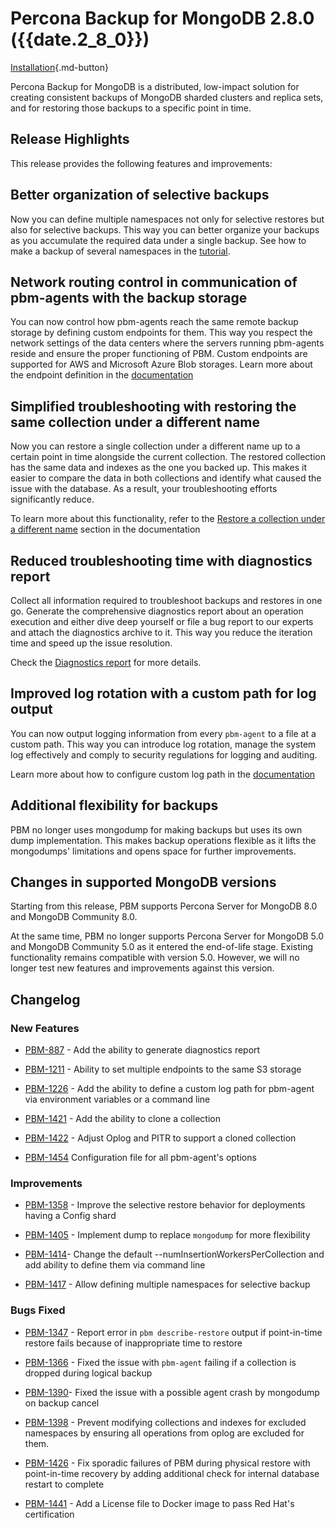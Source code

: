 # Percona Backup for MongoDB 2.8.0 ({{date.2_8_0}})

[Installation](../installation.md){.md-button}


Percona Backup for MongoDB is a distributed, low-impact solution for creating consistent backups of MongoDB sharded clusters and replica sets, and for restoring those backups to a specific point in time.

## Release Highlights

This release provides the following features and improvements:

## Better organization of selective backups

Now you can define multiple namespaces not only for selective restores but also for selective backups. This way you can better organize your backups as you accumulate the required data under a single backup. See how to make a backup of several namespaces in the [tutorial](../usage/start-backup.md#__tabbed_1_3).

## Network routing control in communication of pbm-agents with the backup storage

You can now control how pbm-agents reach the same remote backup storage by defining custom endpoints for them. This way you respect the network settings of the data centers where the servers running  pbm-agents reside and ensure the proper functioning of PBM. Custom endpoints are supported for AWS and Microsoft Azure Blob storages. Learn more about the endpoint definition in the [documentation](../details/storage-configuration.md#support-of-multiple-endpoints-to-the-same-S3-storage)

## Simplified troubleshooting with restoring the same collection under a different name

Now you can restore a single collection under a different name up to a certain point in time alongside the current collection. The restored collection has the same data and indexes as the one you backed up. This makes it easier to compare the data in both collections and identify what caused the issue with the database. As a result, your troubleshooting efforts significantly reduce.

To learn more about this functionality, refer to the [Restore a collection under a different name](../features/selective-backup.md#restore-a-collection-under-a-different-name) section in the documentation

## Reduced troubleshooting time with diagnostics report

Collect all information required to troubleshoot backups and restores in one go. Generate the comprehensive diagnostics report about an operation execution and either dive deep yourself or file a bug report to our experts and attach  the diagnostics archive to it. This way you reduce the iteration time and speed up the issue resolution.

Check the [Diagnostics report](../troubleshoot/pbm-report.md) for more details.

## Improved log rotation with a custom path for log output

You can now output logging information from every `pbm-agent` to a file at a custom path. This way you can introduce log rotation, manage the system log effectively and comply to security regulations for logging and auditing. 

Learn more about how to configure custom log path in the [documentation](../manage/logpath.md)

## Additional flexibility for backups

PBM no longer uses mongodump for making backups but uses its own dump implementation. This makes backup operations flexible as it lifts the mongodumps' limitations and opens space for further improvements. 

## Changes in supported MongoDB versions

Starting from this release, PBM supports Percona Server for MongoDB 8.0 and MongoDB Community 8.0. 

At the same time, PBM no longer supports Percona Server for MongoDB 5.0 and MongoDB Community 5.0 as it entered the end-of-life stage. Existing functionality remains compatible with version 5.0. However, we will no longer test new features and improvements against this version.

## Changelog

### New Features

* [PBM-887](https://perconadev.atlassian.net/browse/PBM-887) - Add the ability to generate diagnostics report

* [PBM-1211](https://perconadev.atlassian.net/browse/PBM-1211) - Ability to set multiple endpoints to the same S3 storage

* [PBM-1226](https://perconadev.atlassian.net/browse/PBM-1226) - Add the ability to define a custom log path for pbm-agent via environment variables or a command line

* [PBM-1421](https://perconadev.atlassian.net/browse/PBM-1421) - Add the ability to clone a collection

* [PBM-1422](https://perconadev.atlassian.net/browse/PBM-1422) - Adjust Oplog and PITR to support a cloned collection

* [PBM-1454](https://perconadev.atlassian.net/browse/PBM-1454) Configuration file for all pbm-agent's options

### Improvements

* [PBM-1358](https://perconadev.atlassian.net/browse/PBM-1358) - Improve the selective restore behavior for deployments having a Config shard

* [PBM-1405](https://perconadev.atlassian.net/browse/PBM-1405) - Implement dump to replace `mongodump` for more flexibility

* [PBM-1414](https://perconadev.atlassian.net/browse/PBM-1414)- Change the default --numInsertionWorkersPerCollection and add ability to define them via command line

* [PBM-1417](https://perconadev.atlassian.net/browse/PBM-1417) - Allow defining multiple namespaces for selective backup


### Bugs Fixed

* [PBM-1347](https://perconadev.atlassian.net/browse/PBM-1347) - Report error in `pbm describe-restore` output if point-in-time restore fails because of inappropriate time to restore

* [PBM-1366](https://perconadev.atlassian.net/browse/PBM-1366) - Fixed the issue with `pbm-agent` failing if a collection is dropped during logical backup  
* [PBM-1390](https://perconadev.atlassian.net/browse/PBM-1390)- Fixed the issue with a possible agent crash by mongodump on backup cancel

* [PBM-1398](https://perconadev.atlassian.net/browse/PBM-1398) - Prevent modifying collections and indexes for excluded namespaces by ensuring all operations from oplog are excluded for them. 

* [PBM-1426](https://perconadev.atlassian.net/browse/PBM-1426) - Fix sporadic failures of PBM during physical restore with point-in-time recovery by adding additional check for internal database restart to complete

* [PBM-1441](https://perconadev.atlassian.net/browse/PBM-1441) - Add a License file to Docker image to pass Red Hat's certification





